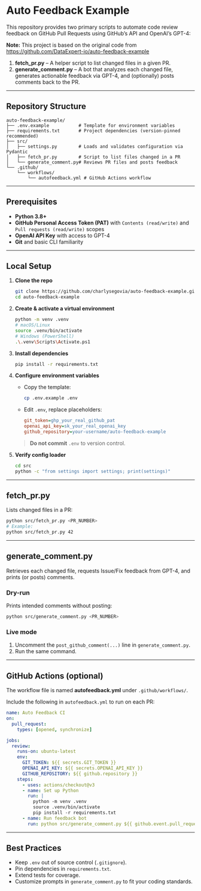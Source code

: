 # Auto Feedback Example

This repository provides two primary scripts to automate code review feedback on GitHub Pull Requests using GitHub’s API and OpenAI’s GPT-4:

**Note:** This project is based on the original code from https://github.com/DataExpert-io/auto-feedback-example

1. **fetch_pr.py** – A helper script to list changed files in a given PR.
2. **generate_comment.py** – A bot that analyzes each changed file, generates actionable feedback via GPT-4, and (optionally) posts comments back to the PR.

---

## Repository Structure

```
auto-feedback-example/
├── .env.example           # Template for environment variables
├── requirements.txt       # Project dependencies (version-pinned recommended)
├── src/
│   ├── settings.py        # Loads and validates configuration via Pydantic
│   ├── fetch_pr.py        # Script to list files changed in a PR
│   └── generate_comment.py# Reviews PR files and posts feedback
└── .github/
    └── workflows/
        └── autofeedback.yml # GitHub Actions workflow
```

---

## Prerequisites

- **Python 3.8+**
- **GitHub Personal Access Token (PAT)** with `Contents (read/write)` and `Pull requests (read/write)` scopes
- **OpenAI API Key** with access to GPT-4
- **Git** and basic CLI familiarity

---

## Local Setup

1. **Clone the repo**

   ```bash
   git clone https://github.com/charlysegovia/auto-feedback-example.git
   cd auto-feedback-example
   ```

2. **Create & activate a virtual environment**

   ```bash
   python -m venv .venv
   # macOS/Linux
   source .venv/bin/activate
   # Windows (PowerShell)
   .\.venv\Scripts\Activate.ps1
   ```

3. **Install dependencies**

   ```bash
   pip install -r requirements.txt
   ```

4. **Configure environment variables**

   - Copy the template:

     ```bash
     cp .env.example .env
     ```

   - Edit `.env`, replace placeholders:

     ```ini
     git_token=ghp_your_real_github_pat
     openai_api_key=sk_your_real_openai_key
     github_repository=your-username/auto-feedback-example
     ```

   > **Do not commit** `.env` to version control.

5. **Verify config loader**

   ```bash
   cd src
   python -c "from settings import settings; print(settings)"
   ```

---

## fetch_pr.py

Lists changed files in a PR:

```bash
python src/fetch_pr.py <PR_NUMBER>
# Example:
python src/fetch_pr.py 42
```

---

## generate_comment.py

Retrieves each changed file, requests Issue/Fix feedback from GPT-4, and prints (or posts) comments.

### Dry-run

Prints intended comments without posting:

```bash
python src/generate_comment.py <PR_NUMBER>
```

### Live mode

1. Uncomment the `post_github_comment(...)` line in `generate_comment.py`.
2. Run the same command.

---

## GitHub Actions (optional)

The workflow file is named **autofeedback.yml** under `.github/workflows/`.

Include the following in `autofeedback.yml` to run on each PR:

```yaml
name: Auto Feedback CI
on:
  pull_request:
    types: [opened, synchronize]

jobs:
  review:
    runs-on: ubuntu-latest
    env:
      GIT_TOKEN: ${{ secrets.GIT_TOKEN }}
      OPENAI_API_KEY: ${{ secrets.OPENAI_API_KEY }}
      GITHUB_REPOSITORY: ${{ github.repository }}
    steps:
      - uses: actions/checkout@v3
      - name: Set up Python
        run: |
          python -m venv .venv
          source .venv/bin/activate
          pip install -r requirements.txt
      - name: Run feedback bot
        run: python src/generate_comment.py ${{ github.event.pull_request.number }}
```

---

## Best Practices

- Keep `.env` out of source control (`.gitignore`).
- Pin dependencies in `requirements.txt`.
- Extend tests for coverage.
- Customize prompts in `generate_comment.py` to fit your coding standards.
